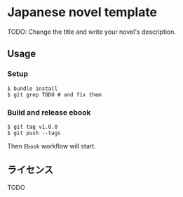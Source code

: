# Japanese novel template

TODO: Change the title and write your novel's description.

## Usage

### Setup

    $ bundle install
    $ git grep TODO # and fix them

### Build and release ebook

    $ git tag v1.0.0
    $ git push --tags

Then `Ebook` workflow will start.

## ライセンス

TODO
